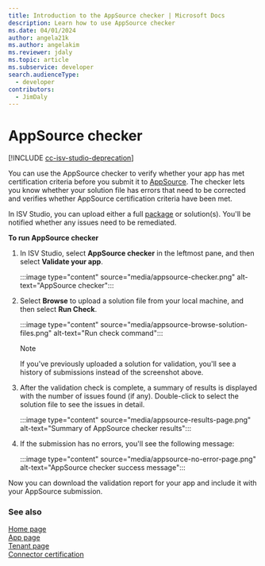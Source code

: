 ```yaml
---
title: Introduction to the AppSource checker | Microsoft Docs
description: Learn how to use AppSource checker
ms.date: 04/01/2024
author: angela21k
ms.author: angelakim
ms.reviewer: jdaly
ms.topic: article
ms.subservice: developer
search.audienceType: 
  - developer
contributors: 
  - JimDaly
---
```


# AppSource checker

[!INCLUDE [cc-isv-studio-deprecation](includes/cc-isv-studio-deprecation.md)]

You can use the AppSource checker to verify whether your app has met certification criteria before you submit it to [AppSource](https://appsource.microsoft.com/). The checker lets you know whether your solution file has errors that need to be corrected and verifies whether AppSource certification criteria have been met.

In ISV Studio, you can upload either a full [package](/power-platform/alm/package-deployer-tool) or solution(s). You'll be notified whether any issues need to be remediated.

**To run AppSource checker**

1. In ISV Studio, select **AppSource checker** in the leftmost pane, and then select **Validate your app**.

   :::image type="content" source="media/appsource-checker.png" alt-text="AppSource checker":::

2. Select **Browse** to upload a solution file from your local machine, and then select **Run Check**.
   
   :::image type="content" source="media/appsource-browse-solution-files.png" alt-text="Run check command":::
 
   > [!NOTE]
   > If you've previously uploaded a solution for validation, you'll see a history of submissions instead of the screenshot above.

3. After the validation check is complete, a summary of results is displayed with the number of issues found (if any). Double-click to select the solution file to see the issues in detail.

   :::image type="content" source="media/appsource-results-page.png" alt-text="Summary of AppSource checker results":::

4. If the submission has no errors, you'll see the following message:
 
   :::image type="content" source="media/appsource-no-error-page.png" alt-text="AppSource checker success message":::
   
Now you can download the validation report for your app and include it with your AppSource submission.

### See also

[Home page](home.md)<br/>
[App page](app.md)<br/>
[Tenant page](tenant.md)<br/>
[Connector certification](connector-certification.md)
